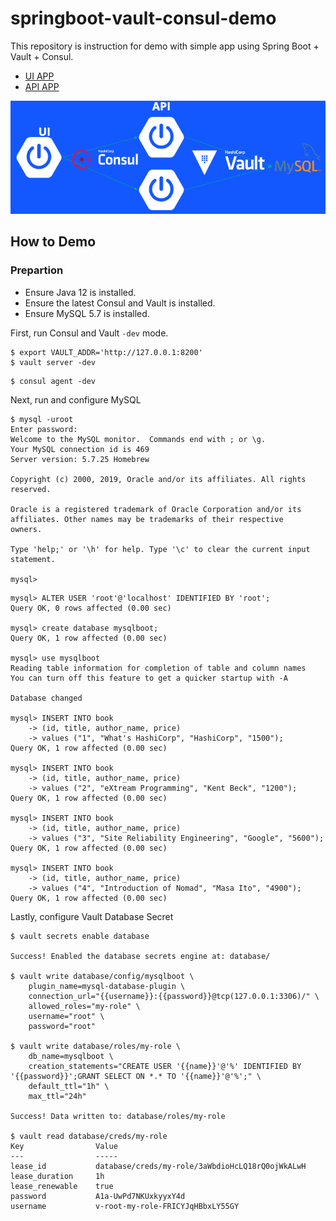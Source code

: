 # springboot-vault-consul-demo
This repository is instruction for demo with simple app using Spring Boot + Vault + Consul.

* [UI APP](https://github.com/tkaburagi/springboot-vault-consul-demo-ui)
* [API APP](https://github.com/tkaburagi/springboot-vault-consul-demo-api)

![](https://raw.githubusercontent.com/tkaburagi/springboot-vault-consul-demo/master/diagram.png)


## How to Demo

### Prepartion
* Ensure Java 12 is installed.
* Ensure the latest Consul and Vault is installed.
* Ensure MySQL 5.7 is installed.

First, run Consul and Vault `-dev` mode.
```console
$ export VAULT_ADDR='http://127.0.0.1:8200'
$ vault server -dev
```

```console
$ consul agent -dev
```

Next, run and configure MySQL
```console
$ mysql -uroot
Enter password:
Welcome to the MySQL monitor.  Commands end with ; or \g.
Your MySQL connection id is 469
Server version: 5.7.25 Homebrew

Copyright (c) 2000, 2019, Oracle and/or its affiliates. All rights reserved.

Oracle is a registered trademark of Oracle Corporation and/or its
affiliates. Other names may be trademarks of their respective
owners.

Type 'help;' or '\h' for help. Type '\c' to clear the current input statement.

mysql>
```

```mysql
mysql> ALTER USER 'root'@'localhost' IDENTIFIED BY 'root';
Query OK, 0 rows affected (0.00 sec)

mysql> create database mysqlboot;
Query OK, 1 row affected (0.00 sec)

mysql> use mysqlboot
Reading table information for completion of table and column names
You can turn off this feature to get a quicker startup with -A

Database changed

mysql> INSERT INTO book
    -> (id, title, author_name, price)
    -> values ("1", "What's HashiCorp", "HashiCorp", "1500");
Query OK, 1 row affected (0.00 sec)

mysql> INSERT INTO book
    -> (id, title, author_name, price)
    -> values ("2", "eXtream Programming", "Kent Beck", "1200");
Query OK, 1 row affected (0.00 sec)

mysql> INSERT INTO book
    -> (id, title, author_name, price)
    -> values ("3", "Site Reliability Engineering", "Google", "5600");
Query OK, 1 row affected (0.00 sec)

mysql> INSERT INTO book
    -> (id, title, author_name, price)
    -> values ("4", "Introduction of Nomad", "Masa Ito", "4900");
Query OK, 1 row affected (0.00 sec)
```

Lastly, configure Vault Database Secret
```console
$ vault secrets enable database

Success! Enabled the database secrets engine at: database/

$ vault write database/config/mysqlboot \
    plugin_name=mysql-database-plugin \
    connection_url="{{username}}:{{password}}@tcp(127.0.0.1:3306)/" \
    allowed_roles="my-role" \
    username="root" \
    password="root"

$ vault write database/roles/my-role \
	db_name=mysqlboot \
	creation_statements="CREATE USER '{{name}}'@'%' IDENTIFIED BY '{{password}}';GRANT SELECT ON *.* TO '{{name}}'@'%';" \
	default_ttl="1h" \
	max_ttl="24h"

Success! Data written to: database/roles/my-role

$ vault read database/creds/my-role
Key                Value
---                -----
lease_id           database/creds/my-role/3aWbdioHcLQ18rQ0ojWkALwH
lease_duration     1h
lease_renewable    true
password           A1a-UwPd7NKUxkyyxY4d
username           v-root-my-role-FRICYJqHBbxLY55GY
```

